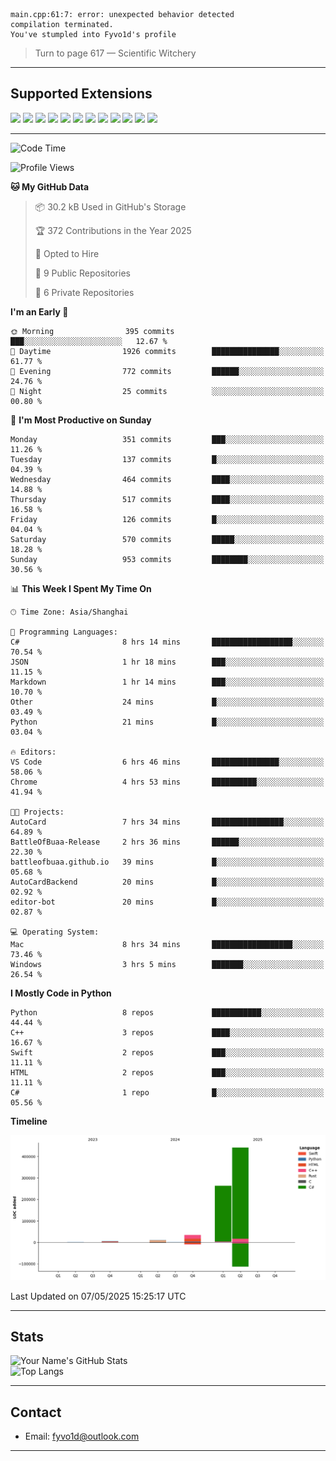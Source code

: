```
main.cpp:61:7: error: unexpected behavior detected
compilation terminated.
You've stumpled into Fyvo1d's profile
```

> Turn to page 617 — Scientific Witchery

---

## Supported Extensions

<p align="left">
  <img src="https://cdn.jsdelivr.net/gh/devicons/devicon/icons/cplusplus/cplusplus-original.svg" height="40" />
  <img src="https://cdn.jsdelivr.net/gh/devicons/devicon/icons/csharp/csharp-original.svg" height="40" />
  <img src="https://cdn.jsdelivr.net/gh/devicons/devicon/icons/python/python-original.svg" height="40" />
  <img src="https://cdn.jsdelivr.net/gh/devicons/devicon/icons/swift/swift-original.svg" height="40" />
  <img src="https://cdn.jsdelivr.net/gh/devicons/devicon/icons/git/git-original.svg" height="40" />
  <img src="https://cdn.jsdelivr.net/gh/devicons/devicon/icons/vscode/vscode-original.svg" height="40" />
  <img src="https://www.vulkan.org/user/themes/vulkan/images/logo/vulkan-logo.svg" height="40" />
  <img src="https://cdn.jsdelivr.net/gh/devicons/devicon/icons/opengl/opengl-original.svg" height="40" />
  <img src="https://cdn.jsdelivr.net/gh/devicons/devicon/icons/pytorch/pytorch-original.svg" height="40" />
  <img src="https://cdn.jsdelivr.net/gh/devicons/devicon/icons/unity/unity-original.svg" height="40" />
  <img src="https://cdn.jsdelivr.net/gh/devicons/devicon/icons/unrealengine/unrealengine-original.svg" height="40" />
  <img src="https://cdn.jsdelivr.net/gh/devicons/devicon/icons/cmake/cmake-original.svg" height="40" />
</p>


---

<!--START_SECTION:waka-->
![Code Time](http://img.shields.io/badge/Code%20Time-118%20hrs%2027%20mins-blue)

![Profile Views](http://img.shields.io/badge/Profile%20Views-0-blue)

**🐱 My GitHub Data** 

> 📦 30.2 kB Used in GitHub's Storage 
 > 
> 🏆 372 Contributions in the Year 2025
 > 
> 💼 Opted to Hire
 > 
> 📜 9 Public Repositories 
 > 
> 🔑 6 Private Repositories 
 > 
**I'm an Early 🐤** 

```text
🌞 Morning                395 commits         ███░░░░░░░░░░░░░░░░░░░░░░   12.67 % 
🌆 Daytime                1926 commits        ███████████████░░░░░░░░░░   61.77 % 
🌃 Evening                772 commits         ██████░░░░░░░░░░░░░░░░░░░   24.76 % 
🌙 Night                  25 commits          ░░░░░░░░░░░░░░░░░░░░░░░░░   00.80 % 
```
📅 **I'm Most Productive on Sunday** 

```text
Monday                   351 commits         ███░░░░░░░░░░░░░░░░░░░░░░   11.26 % 
Tuesday                  137 commits         █░░░░░░░░░░░░░░░░░░░░░░░░   04.39 % 
Wednesday                464 commits         ████░░░░░░░░░░░░░░░░░░░░░   14.88 % 
Thursday                 517 commits         ████░░░░░░░░░░░░░░░░░░░░░   16.58 % 
Friday                   126 commits         █░░░░░░░░░░░░░░░░░░░░░░░░   04.04 % 
Saturday                 570 commits         █████░░░░░░░░░░░░░░░░░░░░   18.28 % 
Sunday                   953 commits         ████████░░░░░░░░░░░░░░░░░   30.56 % 
```


📊 **This Week I Spent My Time On** 

```text
🕑︎ Time Zone: Asia/Shanghai

💬 Programming Languages: 
C#                       8 hrs 14 mins       ██████████████████░░░░░░░   70.54 % 
JSON                     1 hr 18 mins        ███░░░░░░░░░░░░░░░░░░░░░░   11.15 % 
Markdown                 1 hr 14 mins        ███░░░░░░░░░░░░░░░░░░░░░░   10.70 % 
Other                    24 mins             █░░░░░░░░░░░░░░░░░░░░░░░░   03.49 % 
Python                   21 mins             █░░░░░░░░░░░░░░░░░░░░░░░░   03.04 % 

🔥 Editors: 
VS Code                  6 hrs 46 mins       ███████████████░░░░░░░░░░   58.06 % 
Chrome                   4 hrs 53 mins       ██████████░░░░░░░░░░░░░░░   41.94 % 

🐱‍💻 Projects: 
AutoCard                 7 hrs 34 mins       ████████████████░░░░░░░░░   64.89 % 
BattleOfBuaa-Release     2 hrs 36 mins       ██████░░░░░░░░░░░░░░░░░░░   22.30 % 
battleofbuaa.github.io   39 mins             █░░░░░░░░░░░░░░░░░░░░░░░░   05.68 % 
AutoCardBackend          20 mins             █░░░░░░░░░░░░░░░░░░░░░░░░   02.92 % 
editor-bot               20 mins             █░░░░░░░░░░░░░░░░░░░░░░░░   02.87 % 

💻 Operating System: 
Mac                      8 hrs 34 mins       ██████████████████░░░░░░░   73.46 % 
Windows                  3 hrs 5 mins        ███████░░░░░░░░░░░░░░░░░░   26.54 % 
```

**I Mostly Code in Python** 

```text
Python                   8 repos             ███████████░░░░░░░░░░░░░░   44.44 % 
C++                      3 repos             ████░░░░░░░░░░░░░░░░░░░░░   16.67 % 
Swift                    2 repos             ███░░░░░░░░░░░░░░░░░░░░░░   11.11 % 
HTML                     2 repos             ███░░░░░░░░░░░░░░░░░░░░░░   11.11 % 
C#                       1 repo              █░░░░░░░░░░░░░░░░░░░░░░░░   05.56 % 
```



**Timeline**

![Lines of Code chart](https://raw.githubusercontent.com/FyVoid/FyVoid/main/assets/bar_graph.png)


 Last Updated on 07/05/2025 15:25:17 UTC
<!--END_SECTION:waka-->

---

## Stats

![Your Name's GitHub Stats](https://github-readme-stats.vercel.app/api?username=fyvoid&show_icons=true&theme=tokyonight)  
![Top Langs](https://github-readme-stats.vercel.app/api/top-langs/?username=fyvoid&layout=compact&theme=tokyonight)

---

## Contact

- Email: [fyvo1d@outlook.com](fyvo1d@outlook.com)  

---
